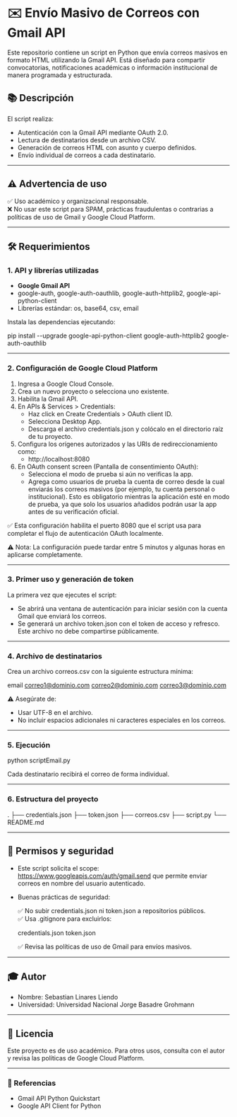 # ✉️ Envío Masivo de Correos con Gmail API

Este repositorio contiene un script en Python que envía correos masivos en formato HTML utilizando la Gmail API. Está diseñado para compartir convocatorias, notificaciones académicas o información institucional de manera programada y estructurada.

## 📚 Descripción

El script realiza:

- Autenticación con la Gmail API mediante OAuth 2.0.
- Lectura de destinatarios desde un archivo CSV.
- Generación de correos HTML con asunto y cuerpo definidos.
- Envío individual de correos a cada destinatario.

---

## ⚠️ Advertencia de uso

✅ Uso académico y organizacional responsable.  
❌ No usar este script para SPAM, prácticas fraudulentas o contrarias a políticas de uso de Gmail y Google Cloud Platform.

---

## 🛠️ Requerimientos

### 1. API y librerías utilizadas

- **Google Gmail API**
- google-auth, google-auth-oauthlib, google-auth-httplib2, google-api-python-client
- Librerías estándar: os, base64, csv, email

Instala las dependencias ejecutando:

pip install --upgrade google-api-python-client google-auth-httplib2 google-auth-oauthlib

---

### 2. Configuración de Google Cloud Platform

1. Ingresa a Google Cloud Console.
2. Crea un nuevo proyecto o selecciona uno existente.
3. Habilita la Gmail API.
4. En APIs & Services > Credentials:
   - Haz click en Create Credentials > OAuth client ID.
   - Selecciona Desktop App.
   - Descarga el archivo credentials.json y colócalo en el directorio raíz de tu proyecto.
5. Configura los orígenes autorizados y las URIs de redireccionamiento como:
   - http://localhost:8080
6. En OAuth consent screen (Pantalla de consentimiento OAuth):
   - Selecciona el modo de prueba si aún no verificas la app.
   - Agrega como usuarios de prueba la cuenta de correo desde la cual enviarás los correos masivos (por ejemplo, tu cuenta personal o institucional). Esto es obligatorio mientras la aplicación esté en modo de prueba, ya que solo los usuarios añadidos podrán usar la app antes de su verificación oficial.

✅ Esta configuración habilita el puerto 8080 que el script usa para completar el flujo de autenticación OAuth localmente.

⚠️ Nota: La configuración puede tardar entre 5 minutos y algunas horas en aplicarse completamente.

---

### 3. Primer uso y generación de token

La primera vez que ejecutes el script:

- Se abrirá una ventana de autenticación para iniciar sesión con la cuenta Gmail que enviará los correos.
- Se generará un archivo token.json con el token de acceso y refresco.  
  Este archivo no debe compartirse públicamente.

---

### 4. Archivo de destinatarios

Crea un archivo correos.csv con la siguiente estructura mínima:

email
correo1@dominio.com
correo2@dominio.com
correo3@dominio.com

⚠️ Asegúrate de:

- Usar UTF-8 en el archivo.
- No incluir espacios adicionales ni caracteres especiales en los correos.

---

### 5. Ejecución

python scriptEmail.py

Cada destinatario recibirá el correo de forma individual.

---

### 6. Estructura del proyecto

.
├── credentials.json
├── token.json
├── correos.csv
├── script.py
└── README.md

---

## 🔑 Permisos y seguridad

- Este script solicita el scope:
  https://www.googleapis.com/auth/gmail.send
  que permite enviar correos en nombre del usuario autenticado.

- Buenas prácticas de seguridad:

  ✅ No subir credentials.json ni token.json a repositorios públicos.  
  ✅ Usa .gitignore para excluirlos:

  credentials.json
  token.json

  ✅ Revisa las políticas de uso de Gmail para envíos masivos.

---

## 🎓 Autor

- Nombre: Sebastian Linares Liendo
- Universidad: Universidad Nacional Jorge Basadre Grohmann

---

## 📄 Licencia

Este proyecto es de uso académico. Para otros usos, consulta con el autor y revisa las políticas de Google Cloud Platform.

---

### 📌 Referencias

- Gmail API Python Quickstart
- Google API Client for Python
